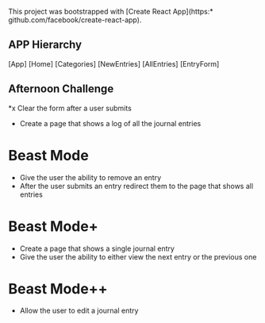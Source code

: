 This project was bootstrapped with [Create React App](https:* github.com/facebook/create-react-app).

## APP Hierarchy 
[App]
[Home] [Categories] [NewEntries] [AllEntries]
[EntryForm]

## Afternoon Challenge
*x Clear the form after a user submits
* Create a page that shows a log of all the journal entries

# Beast Mode
* Give the user the ability to remove an entry
* After the user submits an entry redirect them to the page that shows all entries

# Beast Mode+
* Create a page that shows a single journal entry
* Give the user the ability to either view the next entry or the previous one

# Beast Mode++
* Allow the user to edit a journal entry